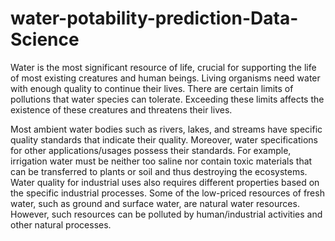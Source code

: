 # water-potability-prediction-Data-Science

Water is the most significant resource of life, crucial for supporting the life of most existing creatures and human beings. Living organisms need water with enough quality to continue their lives. There are certain limits of pollutions that water species can tolerate. Exceeding these limits affects the existence of these creatures and threatens their lives.

Most ambient water bodies such as rivers, lakes, and streams have specific quality standards that indicate their quality. Moreover, water specifications for other applications/usages possess their standards. For example, irrigation water must be neither too saline nor contain toxic materials that can be transferred to plants or soil and thus destroying the ecosystems. Water quality for industrial uses also requires different properties based on the specific industrial processes. Some of the low-priced resources of fresh water, such as ground and surface water, are natural water resources. However, such resources can be polluted by human/industrial activities and other natural processes.
